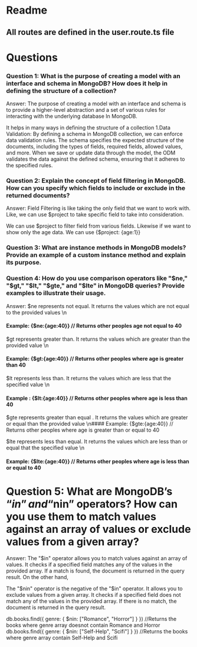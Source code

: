 # Readme

## All routes are defined in the user.route.ts file

# Questions

### Question 1: What is the purpose of creating a model with an interface and schema in MongoDB? How does it help in defining the structure of a collection?

Answer: The purpose of creating a model with an interface and schema is to provide a higher-level abstraction and a set of various rules for interacting with the underlying database In MongoDB.

It helps in many ways in defining the structure of a collection
1.Data Validation: By defining a schema in MongoDB collection, we can enforce data validation rules. The schema specifies the expected structure of the documents, including the types of fields, required fields, allowed values, and more. When we save or update data through the model, the ODM validates the data against the defined schema, ensuring that it adheres to the specified rules.

### Question 2: Explain the concept of field filtering in MongoDB. How can you specify which fields to include or exclude in the returned documents?

Answer: Field Filtering is like taking the only field that we want to work with. Like, we can use $project to take specific field to take into consideration.

We can use $project to filter field from various fields. Likewise if we want to show only the age data. We can use {$project: {age:1}}

### Question 3: What are instance methods in MongoDB models? Provide an example of a custom instance method and explain its purpose.

### Question 4: How do you use comparison operators like "$ne," "$gt," "$lt," "$gte," and "$lte" in MongoDB queries? Provide examples to illustrate their usage.

Answer: $ne represents not equal. It returns the values which are not equal to the provided values \n

#### Example: {$ne:{age:40}} // Returns other peoples age not equal to 40

$gt represents greater than. It returns the values which are greater than the provided value \n

#### Example: {$gt:{age:40}} // Returns other peoples where age is greater than 40

$lt represents less than. It returns the values which are less that the specified value \n

#### Example : {$lt:{age:40}} // Returns other peoples where age is less than 40

$gte represents greater than equal . It returns the values which are greater or equal than the provided value \n#### Example: {$gte:{age:40}} // Returns other peoples where age is greater than or equal to 40

$lte represents less than equal. It returns the values which are less than or equal that the specified value \n

#### Example: {$lte:{age:40}} // Returns other peoples where age is less than or equal to 40

# Question 5: What are MongoDB’s “$in” and “$nin” operators? How can you use them to match values against an array of values or exclude values from a given array?

Answer: The "$in" operator allows you to match values against an array of values. It checks if a specified field matches any of the values in the provided array. If a match is found, the document is returned in the query result. On the other hand,

The "$nin" operator is the negative of the "$in" operator. It allows you to exclude values from a given array. It checks if a specified field does not match any of the values in the provided array. If there is no match, the document is returned in the query result.

db.books.find({ genre: { $nin: ["Romance", "Horror"] } }) //Returns the books where genre array doesnot contain Romance and Horror
db.books.find({ genre: { $nin: ["Self-Help", "Scifi"] } }) //Returns the books where genre array contain Self-Help and Scifi
